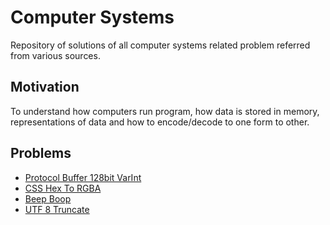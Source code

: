 # Computer Systems

Repository of solutions of all computer systems related problem referred from various sources.

## Motivation

To understand how computers run program, how data is stored in memory, representations of data and how to encode/decode to one form to other.

## Problems

- [Protocol Buffer 128bit VarInt](/protobuf-varint)
- [CSS Hex To RGBA](/css-color-convert)
- [Beep Boop](/beep-boop)
- [UTF 8 Truncate](/utf-8-truncate)
